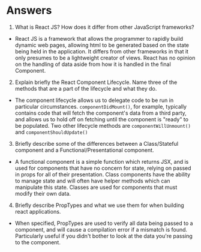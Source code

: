 # Answers

1. What is React JS? How does it differ from other JavaScript frameworks?

  - React JS is a framework that allows the programmer to rapidly build dynamic web pages, allowing html to be generated based on the state being held in the application. It differs from other frameworks in that it only presumes to be a lightweight creator of views. React has no opinion on the handling of data aside from how it is handled in the final Component.

2. Explain briefly the React Component Lifecycle. Name three of the methods that are a part of the lifecycle and what they do.

  - The component lifecycle allows us to delegate code to be run in particular circumstances. `componentDidMount()`, for example, typically contains code that will fetch the component's data from a third party, and allows us to hold off on fetching until the component is "ready" to be populated. Two other lifecycle methods are `componentWillUnmount()` and `componentShouldUpdate()`

3. Briefly describe some of the differences between a Class/Stateful component and a Functional/Presentational component.

  - A functional component is a simple function which returns JSX, and is used for components that have no concern for state, relying on passed in props for all of their presentation. Class components have the ability to manage state and will often have helper methods which can manipulate this state. Classes are used for components that must modify their own data.

4. Briefly describe PropTypes and what we use them for when building react applications.

  - When specified, PropTypes are used to verify all data being passed to a component, and will cause a compilation error if a mismatch is found. Particularly useful if you didn't bother to look at the data you're passing to the component.